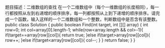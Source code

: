 题目描述：二维数组的查找
在一个二维数组中（每个一维数组的长度相同），每一行都按照从左到右递增的顺序排序，每一列都按照从上到下递增的顺序排序。请完成一个函数，输入这样的一个二维数组和一个整数，判断数组中是否含有该整数。
public class Solution {
    public boolean Find(int target, int [][] array) {
        int row=0;
        int col=array[0].length-1;
        while(row<array.length && col>-1){
            if(target==array[row][col]){
                return true;
            }else if(target>array[row][col]){
                row++;
            }else if(target<array[row][col]){
                col--;
            }
        }
        return false;
    }
}

